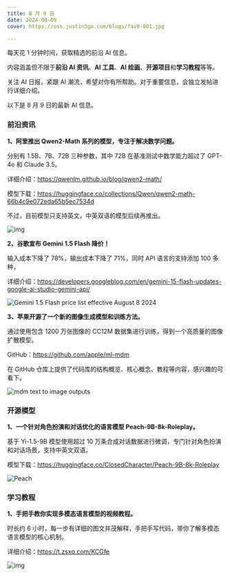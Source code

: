 ```yaml
---
title: 8 月 9 日
date: 2024-08-09
cover: https://oss.justin3go.com/blogs/fav0-001.jpg

---
```


每天花 1 分钟时间，获取精选的前沿 AI 信息。

内容涵盖但不限于**前沿 AI 资讯**、**AI 工具**、**AI 绘画**、**开源项目**和**学习教程**等等。

关注 AI 日报，紧跟 AI 潮流，希望对你有所帮助。对于重要信息，会独立发帖进行详细介绍。

以下是 8 月 9 日的最新 AI 信息。

### 前沿资讯

**1、阿里推出 Qwen2-Math 系列的模型，专注于解决数学问题。**

分别有 1.5B、7B、72B 三种参数，其中 72B 在基准测试中数学能力超过了 GPT-4o 和 Claude 3.5。

详细介绍：https://qwenlm.github.io/blog/qwen2-math/

模型下载：https://huggingface.co/collections/Qwen/qwen2-math-66b4c9e072eda65b5ec7534d

不过，目前模型只支持英文，中英双语的模型后续再推出。

![img](https://cdn.jsdelivr.net/gh/freelander/oss@master/ai-daily/2024-08-09/fig1.jpg)

**2、谷歌宣布 Gemini 1.5 Flash 降价！**

输入成本下降了 78%，输出成本下降了 71%，同时 API 语言的支持添加 100 多种，

详细介绍：https://developers.googleblog.com/en/gemini-15-flash-updates-google-ai-studio-gemini-api/

![Gemini 1.5 Flash price list effective August 8 2024](https://cdn.jsdelivr.net/gh/freelander/oss@master/ai-daily/2024-08-09/Gemma_BlogGraphs_01_202408808_v3.original.png)

**3、苹果开源了一个新的图像生成模型和训练方法。**

通过使用包含 1200 万张图像的 CC12M 数据集进行训练，得到一个高质量的图像扩散模型。

GitHub：https://github.com/apple/ml-mdm

在 GitHub 仓库上提供了代码库的结构概览、核心概念、教程等内容，感兴趣的可看下。

![mdm text to image outputs](https://cdn.jsdelivr.net/gh/freelander/oss@master/ai-daily/2024-08-09/68747470733a2f2f6d6c722e63646e2d6170706c652e636f6d2f6d656469612f4d444d5f746578745f746f5f696d6167655f333930636535346664652e706e67.png)

### 开源模型

**1、一个针对角色扮演和对话优化的语言模型 Peach-9B-8k-Roleplay。**

基于 Yi-1.5-9B 模型使用超过 10 万条合成对话数据进行微调，专门针对角色扮演和对话场景，支持中英文双语。

模型下载：https://huggingface.co/ClosedCharacter/Peach-9B-8k-Roleplay

![Peach](https://cdn.jsdelivr.net/gh/freelander/oss@master/ai-daily/2024-08-09/PeachGirl.png)



### 学习教程

**1、手把手教你实现多模态语言模型的视频教程。**

时长约 6 小时，每一步有详细的图文并茂解释，手把手写代码，带你了解多模态语言模型的核心机制。

详细介绍：https://t.zsxq.com/KCGfe

![img](https://cdn.jsdelivr.net/gh/freelander/oss@master/ai-daily/2024-08-09/maxresdefault-20240809204742418.jpg)